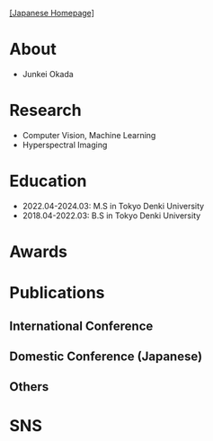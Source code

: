 [[Japanese Homepage]](index_jp.md)

# About
- Junkei Okada

# Research
- Computer Vision, Machine Learning
- Hyperspectral Imaging

# Education
- 2022.04-2024.03: M.S in Tokyo Denki University
- 2018.04-2022.03: B.S in Tokyo Denki University


# Awards


# Publications
## International Conference


## Domestic Conference (Japanese)



## Others


# SNS

